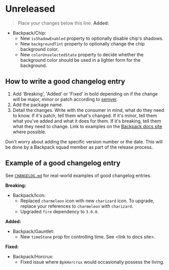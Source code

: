 # Unreleased
> Place your changes below this line.
**Added:**

- Backpack/Chip:
  - New `isShadowEnabled` property to optionally disable chip's shadows.
  - New `backgroundTint` property to optionally change the chip background color.
  - New `colorUnselectedState` property to decide whether the background color should be used in a lighter form for the background.

## How to write a good changelog entry

1. Add 'Breaking', 'Added' or 'Fixed' in bold depending on if the change will be major, minor or patch according to [semver](semver.org).
2. Add the package name.
3. Detail the changes. Write with the consumer in mind, what do they need to know. If it's patch, tell them what's changed. If it's minor, tell them what you've added and what it does for them. If it's breaking, tell them what they need to change. Link to examples on the [Backpack docs site](backpack.github.io) where possible.

Don't worry about adding the specific version number or the date. This will be done by a Backpack squad member as part of the release process.

## Example of a good changelog entry

See [`CHANGELOG.md`](CHANGELOG.md) for real-world examples of good changelog entries.

**Breaking:**

- Backpack/Icon:
  - Replaced `charmeleon` icon with new `charizard` icon. To upgrade, replace your references to `charmeleon` with `charizard`.
  - Upgraded `fire` dependency to `3.0.0`.

**Added:**

- Backpack/Gauntlet:
  - New `timeStone` prop for controlling time. See &lt;link to docs site&gt;.

**Fixed:**

- Backpack/Horcrux:
  - Fixed issue where `BpkHorcrux` would occasionally possess the living.
